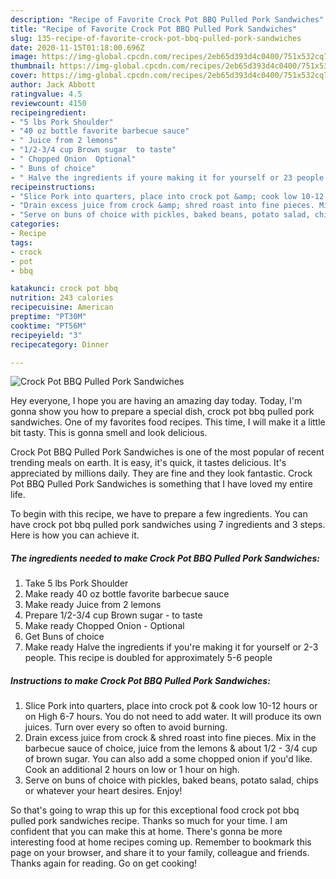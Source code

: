 ```yaml
---
description: "Recipe of Favorite Crock Pot BBQ Pulled Pork Sandwiches"
title: "Recipe of Favorite Crock Pot BBQ Pulled Pork Sandwiches"
slug: 135-recipe-of-favorite-crock-pot-bbq-pulled-pork-sandwiches
date: 2020-11-15T01:18:00.696Z
image: https://img-global.cpcdn.com/recipes/2eb65d393d4c0400/751x532cq70/crock-pot-bbq-pulled-pork-sandwiches-recipe-main-photo.jpg
thumbnail: https://img-global.cpcdn.com/recipes/2eb65d393d4c0400/751x532cq70/crock-pot-bbq-pulled-pork-sandwiches-recipe-main-photo.jpg
cover: https://img-global.cpcdn.com/recipes/2eb65d393d4c0400/751x532cq70/crock-pot-bbq-pulled-pork-sandwiches-recipe-main-photo.jpg
author: Jack Abbott
ratingvalue: 4.5
reviewcount: 4150
recipeingredient:
- "5 lbs Pork Shoulder"
- "40 oz bottle favorite barbecue sauce"
- " Juice from 2 lemons"
- "1/2-3/4 cup Brown sugar  to taste"
- " Chopped Onion  Optional"
- " Buns of choice"
- " Halve the ingredients if youre making it for yourself or 23 people This recipe is doubled for approximately 56 people"
recipeinstructions:
- "Slice Pork into quarters, place into crock pot &amp; cook low 10-12 hours or on High 6-7 hours. You do not need to add water. It will produce its own juices. Turn over every so often to avoid burning."
- "Drain excess juice from crock &amp; shred roast into fine pieces. Mix in the barbecue sauce of choice, juice from the lemons &amp; about 1/2 - 3/4 cup of brown sugar. You can also add a some chopped onion if you&#39;d like. Cook an additional 2 hours on low or 1 hour on high."
- "Serve on buns of choice with pickles, baked beans, potato salad, chips or whatever your heart desires. Enjoy!"
categories:
- Recipe
tags:
- crock
- pot
- bbq

katakunci: crock pot bbq 
nutrition: 243 calories
recipecuisine: American
preptime: "PT30M"
cooktime: "PT56M"
recipeyield: "3"
recipecategory: Dinner

---
```



![Crock Pot BBQ Pulled Pork Sandwiches](https://img-global.cpcdn.com/recipes/2eb65d393d4c0400/751x532cq70/crock-pot-bbq-pulled-pork-sandwiches-recipe-main-photo.jpg)

Hey everyone, I hope you are having an amazing day today. Today, I'm gonna show you how to prepare a special dish, crock pot bbq pulled pork sandwiches. One of my favorites food recipes. This time, I will make it a little bit tasty. This is gonna smell and look delicious.



Crock Pot BBQ Pulled Pork Sandwiches is one of the most popular of recent trending meals on earth. It is easy, it's quick, it tastes delicious. It's appreciated by millions daily. They are fine and they look fantastic. Crock Pot BBQ Pulled Pork Sandwiches is something that I have loved my entire life.


To begin with this recipe, we have to prepare a few ingredients. You can have crock pot bbq pulled pork sandwiches using 7 ingredients and 3 steps. Here is how you can achieve it.

<!--inarticleads1-->

##### The ingredients needed to make Crock Pot BBQ Pulled Pork Sandwiches:

1. Take 5 lbs Pork Shoulder
1. Make ready 40 oz bottle favorite barbecue sauce
1. Make ready  Juice from 2 lemons
1. Prepare 1/2-3/4 cup Brown sugar - to taste
1. Make ready  Chopped Onion - Optional
1. Get  Buns of choice
1. Make ready  Halve the ingredients if you&#39;re making it for yourself or 2-3 people. This recipe is doubled for approximately 5-6 people




<!--inarticleads2-->

##### Instructions to make Crock Pot BBQ Pulled Pork Sandwiches:

1. Slice Pork into quarters, place into crock pot &amp; cook low 10-12 hours or on High 6-7 hours. You do not need to add water. It will produce its own juices. Turn over every so often to avoid burning.
1. Drain excess juice from crock &amp; shred roast into fine pieces. Mix in the barbecue sauce of choice, juice from the lemons &amp; about 1/2 - 3/4 cup of brown sugar. You can also add a some chopped onion if you&#39;d like. Cook an additional 2 hours on low or 1 hour on high.
1. Serve on buns of choice with pickles, baked beans, potato salad, chips or whatever your heart desires. Enjoy!




So that's going to wrap this up for this exceptional food crock pot bbq pulled pork sandwiches recipe. Thanks so much for your time. I am confident that you can make this at home. There's gonna be more interesting food at home recipes coming up. Remember to bookmark this page on your browser, and share it to your family, colleague and friends. Thanks again for reading. Go on get cooking!
